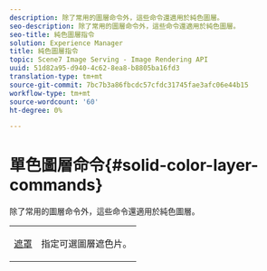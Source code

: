 ```yaml
---
description: 除了常用的圖層命令外，這些命令還適用於純色圖層。
seo-description: 除了常用的圖層命令外，這些命令還適用於純色圖層。
seo-title: 純色圖層指令
solution: Experience Manager
title: 純色圖層指令
topic: Scene7 Image Serving - Image Rendering API
uuid: 51d82a95-d940-4c62-8ea8-b8805ba16fd3
translation-type: tm+mt
source-git-commit: 7bc7b3a86fbcdc57cfdc31745fae3afc06e44b15
workflow-type: tm+mt
source-wordcount: '60'
ht-degree: 0%

---
```



# 單色圖層命令{#solid-color-layer-commands}

除了常用的圖層命令外，這些命令還適用於純色圖層。

<table id="simpletable_4E563E4C797E45F390340258170BDCE4"> 
 <tr class="strow"> 
  <td class="stentry"> <p><a href="../../../../../../is-api/http-ref/image-serving-api-ref/c-http-protocol-reference/c-command-reference/r-mask.md#reference-922254e027404fb890b850e2723ee06e" type="reference" format="dita" scope="local"> 遮罩</a> </p> </td> 
  <td class="stentry"> <p>指定可選圖層遮色片。 </p></td> 
 </tr> 
</table>

